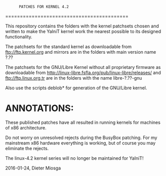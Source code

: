           PATCHES FOR KERNEL 4.2
==========================================

This repository contains the folders with the
kernel patchsets chosen and written to make the 
YaIniT kernel work the nearest possible to its designed functionality.

The patchsets for the standard kernel as downloadable from 
ftp://ftp.kernel.org    and mirrors
are in the folders with main version name  ?.??

The patchsets for the GNU/Libre Kernel without all proprietary
firmware as downloadable from 
http://linux-libre.fsfla.org/pub/linux-libre/releases/     and     ftp://ftp.linux.org.tr 
are in the folders with the name libre-?.??-gnu

Also use the scripts deblob*  for generation of the GNU/Libre kernel.

ANNOTATIONS:
============

These published patches have all resulted in running kernels 
for machines of x86 architecture. 

Do not worry on unresolved rejects during the BusyBox patching. 
For my mainstream x86 hardware everything is working, but of
course you may eliminate the rejects.




The linux-4.2 kernel series will no longer be maintained for YaIniT!

2016-01-24, 
Dieter Miosga 
 
